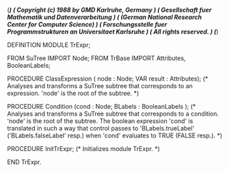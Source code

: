 (******************************************************************************)
(* Copyright (c) 1988 by GMD Karlruhe, Germany				      *)
(* Gesellschaft fuer Mathematik und Datenverarbeitung			      *)
(* (German National Research Center for Computer Science)		      *)
(* Forschungsstelle fuer Programmstrukturen an Universitaet Karlsruhe	      *)
(* All rights reserved.							      *)
(******************************************************************************)

DEFINITION MODULE TrExpr;
 
   FROM SuTree IMPORT
      Node;
   FROM TrBase IMPORT
      Attributes, BooleanLabels;
    
   PROCEDURE ClassExpression
      (    node   : Node;
       VAR result : Attributes);
   (* Analyses and transforms a SuTree subtree that corresponds
      to an expression.  'node' is the root of the subtree.  *)
    
   PROCEDURE Condition 
      (cond    : Node;
       BLabels : BooleanLabels );
   (* Analyses and transforms a SuTree subtree that corresponds
      to a condition.  'node' is the root of the subtree.
      The boolean expression 'cond' is translated in such a way that control
      passes to 'BLabels.trueLabel' ('BLabels.falseLabel' resp.) when 'cond'
      evaluates to TRUE (FALSE resp.).  *)

   PROCEDURE InitTrExpr;
   (* Initializes module TrExpr.  *)
 
END TrExpr.
